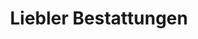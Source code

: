 ---
title: "Liebler Bestattungen"
url: /marktheidenfeld/liebler-bestattungen/
shop: Bestattungen
---